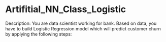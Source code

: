 # Artifitial_NN_Class_Logistic

Description: You are data scientist working for bank. Based on data, you have to build Logistic 
Regression model which will predict customer churn by applying the following steps:
